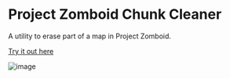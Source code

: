 # Project Zomboid Chunk Cleaner

A utility to erase part of a map in Project Zomboid.

[Try it out here](https://grabofus.github.io/zomboid-chunk-cleaner/)

![image](https://user-images.githubusercontent.com/34451173/186012942-4a791a7a-8317-4805-bff9-1aad32096930.png)
